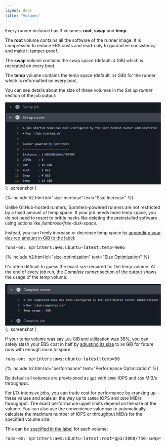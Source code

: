 ```yaml
---
layout: docs
title: "Volumes"
---
```


Every runner instance has 3 volumes: **root**, **swap** and **temp**.

The **root** volume contains all the software of the runner image. It is compressed to reduce EBS costs and read-only to
guarantee consistency and make it tamper-proof.

The **swap** volume contains the swap space (default: `4` GiB) which is recreated on every boot.

The **temp** volume contains the temp space (default: `14` GiB) for the runner which is reformatted on every boot.

You can see details about the size of these volumes in the _Set up runner_ section of the job output:

![Set up runner output](/assets/volumes/set-up-runner.png){: .screenshot }

{% include h2.html id="size-increase" text="Size Increase" %}

Unlike GitHub-hosted runners, Sprinters-powered runners are not restricted by a fixed amount of temp space. If your job
needs more temp space, you do not need to resort to brittle hacks like deleting the preinstalled software using
actions like _jlumbroso/free-disk-space_.

Instead, you can freely increase or decrease temp space by [appending your desired amount in GiB to the label](/docs/label#temp):

<div class="alert alert-info font-monospace p-0 mb-3 position-relative" role="alert">
    <pre class="mb-0 p-2 fs-7">runs-on: sprinters:aws:ubuntu-latest:<span class="text-warning">temp=<span class="fw-bold">4096</span></span></pre>
</div>

{% include h2.html id="size-optimization" text="Size Optimization" %}

It's often difficult to guess the exact size required for the temp volume. At the end of every job run,
the _Complete runner_ section of the output shows the usage of the temp volume:

![Complete runner output](/assets/volumes/complete-runner.png){: .screenshot }

If your temp volume was say `100` GiB and utilization was 38%,
you can safely slash your EBS cost in half by [adjusting its size](/docs/label#temp) to `50` GiB for future runs with enough room to spare:

<div class="alert alert-info font-monospace p-0 mb-3 position-relative" role="alert">
    <pre class="mb-0 p-2 fs-7">runs-on: sprinters:aws:ubuntu-latest:<span class="text-warning">temp=<span class="fw-bold">50</span></span></pre>
</div>

{% include h2.html id="performance" text="Performance Optimization" %}

By default all volumes are provisioned as `gp3` with `3000` IOPS and `150` MiB/s throughput.

For I/O-intensive jobs, you can trade cost for performance by cranking up these values and scale all the way up
to `16000` IOPS and `1000` MiB/s throughput. The exact performance upper limits depend on the size of the volume.
You can also use the convenience value `max` to automatically calculate the maximum number of IOPS or throughput MiB/s
for the specified volume size.

This can be [specified in the label](/docs/label#root) for each volume:
<div class="alert alert-info font-monospace p-0 mb-3 position-relative" role="alert">
    <pre class="mb-0 p-2 fs-7">runs-on: sprinters:aws:ubuntu-latest:<span class="text-warning">root=<span class="fw-bold">gp3/3000/750</span></span>:<span class="text-warning">swap=<span class="fw-bold">64/gp3/4000/max</span></span>:<span class="text-warning">temp=<span class="fw-bold">1024/gp3/max/350</span></span></pre>
</div>
